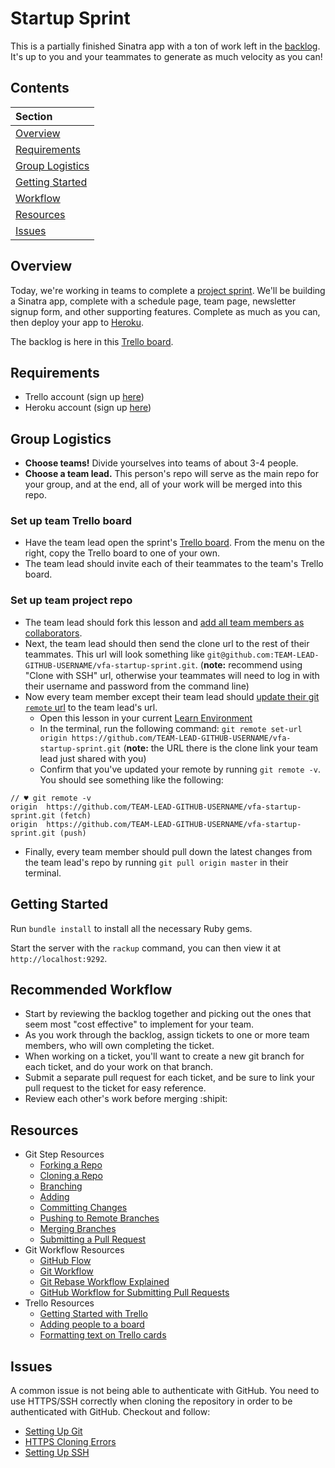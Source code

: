 # Startup Sprint

This is a partially finished Sinatra app with a ton of work left in the [backlog](https://www.atlassian.com/agile/scrum/backlogs). It's up to you and your teammates to generate as much velocity as you can!

## Contents

|Section                             |
|:-----------------------------------|
|[Overview](#overview)               |
|[Requirements](#requirements)       |
|[Group Logistics](#group-logistics) |
|[Getting Started](#getting-started) |
|[Workflow](#recommended-workflow)   |
|[Resources](#resources)             |
|[Issues](#issues)                   |

## Overview

Today, we're working in teams to complete a [project sprint](https://blog.trello.com/beginners-guide-scrum-and-agile-project-management). We'll be building a Sinatra app, complete with a schedule page, team page, newsletter signup form, and other supporting features. Complete as much as you can, then deploy your app to [Heroku](https://www.heroku.com/home).

The backlog is here in this [Trello board](https://trello.com/b/gK1QntcZ).

## Requirements

* Trello account (sign up [here](https://trello.com/signup))
* Heroku account (sign up [here](https://signup.heroku.com/))

## Group Logistics

* **Choose teams!** Divide yourselves into teams of about 3-4 people.
* **Choose a team lead.** This person's repo will serve as the main repo for your group, and at the end, all of your work will be merged into this repo.

### Set up team Trello board

* Have the team lead open the sprint's [Trello board](https://trello.com/b/gK1QntcZ). From the menu on the right, copy the Trello board to one of your own.
* The team lead should invite each of their teammates to the team's Trello board.

### Set up team project repo

* The team lead should fork this lesson and [add all team members as collaborators](https://help.github.com/articles/adding-collaborators-to-a-personal-repository/).
* Next, the team lead should then send the clone url to the rest of their teammates. This url will look something like `git@github.com:TEAM-LEAD-GITHUB-USERNAME/vfa-startup-sprint.git`. (**note:** recommend using "Clone with SSH" url, otherwise your teammates will need to log in with their username and password from the command line)
* Now every team member except their team lead should [update their git `remote` url](https://help.github.com/articles/changing-a-remote-s-url/) to the team lead's url.
  * Open this lesson in your current [Learn Environment](https://learn.co/account/environment)
  * In the terminal, run the following command: `git remote set-url origin https://github.com/TEAM-LEAD-GITHUB-USERNAME/vfa-startup-sprint.git` (**note:** the URL there is the clone link your team lead just shared with you)
  * Confirm that you've updated your remote by running `git remote -v`. You should see something like the following:

```text
// ♥ git remote -v
origin  https://github.com/TEAM-LEAD-GITHUB-USERNAME/vfa-startup-sprint.git (fetch)
origin  https://github.com/TEAM-LEAD-GITHUB-USERNAME/vfa-startup-sprint.git (push)
```

* Finally, every team member should pull down the latest changes from the team lead's repo by running `git pull origin master` in their terminal.

## Getting Started

Run `bundle install` to install all the necessary Ruby gems.

Start the server with the `rackup` command, you can then view it at `http://localhost:9292`.


## Recommended Workflow

* Start by reviewing the backlog together and picking out the ones that seem most "cost effective" to implement for your team.
* As you work through the backlog, assign tickets to one or more team members, who will own completing the ticket.
* When working on a ticket, you'll want to create a new git branch for each ticket, and do your work on that branch.
* Submit a separate pull request for each ticket, and be sure to link your pull request to the ticket for easy reference.
* Review each other's work before merging :shipit:


## Resources

* Git Step Resources
  * [Forking a Repo](https://help.github.com/articles/fork-a-repo)
  * [Cloning a Repo](http://git-scm.com/book/en/Git-Basics-Getting-a-Git-Repository#Cloning-an-Existing-Repository)
  * [Branching](http://git-scm.com/book/en/Git-Branching-Basic-Branching-and-Merging#Basic-Branching)
  * [Adding](http://git-scm.com/book/en/Git-Basics-Recording-Changes-to-the-Repository#Staging-Modified-Files)
  * [Committing Changes](http://git-scm.com/book/en/Git-Basics-Recording-Changes-to-the-Repository#Committing-Your-Changes)
  * [Pushing to Remote Branches](http://git-scm.com/book/en/Git-Basics-Working-with-Remotes#Pushing-to-Your-Remotes)
  * [Merging Branches](http://git-scm.com/book/en/Git-Branching-Basic-Branching-and-Merging#Basic-Merging)
  * [Submitting a Pull Request](https://help.github.com/articles/using-pull-requests#sending-the-pull-request)
* Git Workflow Resources
  * [GitHub Flow](http://scottchacon.com/2011/08/31/github-flow.html)
  * [Git Workflow](https://github.com/diaspora/diaspora/wiki/Git-Workflow)
  * [Git Rebase Workflow Explained](http://mettadore.com/analysis/a-simple-git-rebase-workflow-explained/)
  * [GitHub Workflow for Submitting Pull Requests](https://openshift.redhat.com/community/wiki/github-workflow-for-submitting-pull-requests)
* Trello Resources
  * [Getting Started with Trello](https://help.trello.com/category/694-category)
  * [Adding people to a board](https://help.trello.com/article/717-adding-people-to-a-board)
  * [Formatting text on Trello cards](https://help.trello.com/article/821-using-markdown-in-trello)


## Issues

A common issue is not being able to authenticate with GitHub. You need to use HTTPS/SSH correctly when cloning the repository in order to be authenticated with GitHub. Checkout and follow:

* [Setting Up Git](https://help.github.com/articles/set-up-git)
* [HTTPS Cloning Errors](https://help.github.com/articles/https-cloning-errors)
* [Setting Up SSH](https://help.github.com/articles/generating-ssh-keys)
